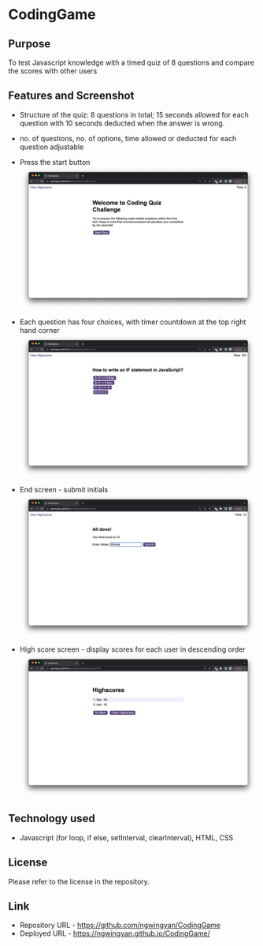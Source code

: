# CodingGame

## Purpose
To test Javascript knowledge with a timed quiz of 8 questions and compare the scores with other users

## Features and Screenshot
- Structure of the quiz: 8 questions in total; 15 seconds allowed for each question with 10 seconds deducted when the answer is wrong.

- no. of questions, no. of options, time allowed or deducted for each question adjustable

- Press the start button
![screenshot](./assets/image/start.png)

- Each question has four choices, with timer countdown at the top right hand corner
![screenshot](./assets/image/question.png)

- End screen - submit initials
![screnshot](./assets/image/end.png)

- High score screen - display scores for each user in descending order
![screenshot](./assets/image/highscores.png)

## Technology used
- Javascript (for loop, if else, setInterval, clearInterval), HTML, CSS

## License
Please refer to the license in the repository.

## Link
- Repository URL - https://github.com/ngwingyan/CodingGame
- Deployed URL - https://ngwingyan.github.io/CodingGame/
